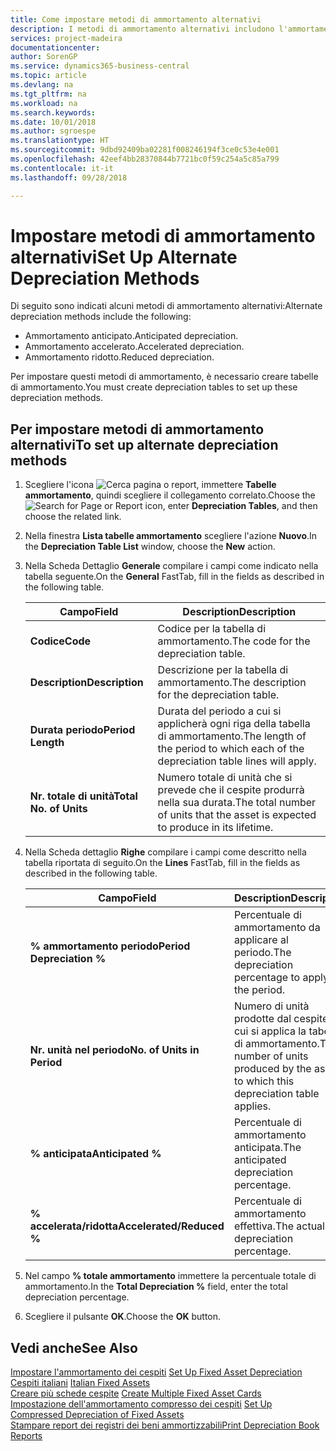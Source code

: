 ```yaml
---
title: Come impostare metodi di ammortamento alternativi
description: I metodi di ammortamento alternativi includono l'ammortamento anticipato, accelerato e ridotto.
services: project-madeira
documentationcenter: 
author: SorenGP
ms.service: dynamics365-business-central
ms.topic: article
ms.devlang: na
ms.tgt_pltfrm: na
ms.workload: na
ms.search.keywords: 
ms.date: 10/01/2018
ms.author: sgroespe
ms.translationtype: HT
ms.sourcegitcommit: 9dbd92409ba02281f008246194f3ce0c53e4e001
ms.openlocfilehash: 42eef4bb28370844b7721bc0f59c254a5c85a799
ms.contentlocale: it-it
ms.lasthandoff: 09/28/2018

---
```

# <a name="set-up-alternate-depreciation-methods"></a><span data-ttu-id="1edee-103">Impostare metodi di ammortamento alternativi</span><span class="sxs-lookup"><span data-stu-id="1edee-103">Set Up Alternate Depreciation Methods</span></span>
<span data-ttu-id="1edee-104">Di seguito sono indicati alcuni metodi di ammortamento alternativi:</span><span class="sxs-lookup"><span data-stu-id="1edee-104">Alternate depreciation methods include the following:</span></span>  

- <span data-ttu-id="1edee-105">Ammortamento anticipato.</span><span class="sxs-lookup"><span data-stu-id="1edee-105">Anticipated depreciation.</span></span>  
- <span data-ttu-id="1edee-106">Ammortamento accelerato.</span><span class="sxs-lookup"><span data-stu-id="1edee-106">Accelerated depreciation.</span></span>  
- <span data-ttu-id="1edee-107">Ammortamento ridotto.</span><span class="sxs-lookup"><span data-stu-id="1edee-107">Reduced depreciation.</span></span>  

<span data-ttu-id="1edee-108">Per impostare questi metodi di ammortamento, è necessario creare tabelle di ammortamento.</span><span class="sxs-lookup"><span data-stu-id="1edee-108">You must create depreciation tables to set up these depreciation methods.</span></span>  

## <a name="to-set-up-alternate-depreciation-methods"></a><span data-ttu-id="1edee-109">Per impostare metodi di ammortamento alternativi</span><span class="sxs-lookup"><span data-stu-id="1edee-109">To set up alternate depreciation methods</span></span>  

1.  <span data-ttu-id="1edee-110">Scegliere l'icona ![Cerca pagina o report](../../media/ui-search/search_small.png "icona Cerca pagina o report"), immettere **Tabelle ammortamento**, quindi scegliere il collegamento correlato.</span><span class="sxs-lookup"><span data-stu-id="1edee-110">Choose the ![Search for Page or Report](../../media/ui-search/search_small.png "Search for Page or Report icon") icon, enter **Depreciation Tables**, and then choose the related link.</span></span>  
2.  <span data-ttu-id="1edee-111">Nella finestra **Lista tabelle ammortamento** scegliere l'azione **Nuovo**.</span><span class="sxs-lookup"><span data-stu-id="1edee-111">In the **Depreciation Table List** window, choose the **New** action.</span></span>  
3.  <span data-ttu-id="1edee-112">Nella Scheda Dettaglio **Generale** compilare i campi come indicato nella tabella seguente.</span><span class="sxs-lookup"><span data-stu-id="1edee-112">On the **General** FastTab, fill in the fields as described in the following table.</span></span>  

    |<span data-ttu-id="1edee-113">Campo</span><span class="sxs-lookup"><span data-stu-id="1edee-113">Field</span></span>|<span data-ttu-id="1edee-114">Description</span><span class="sxs-lookup"><span data-stu-id="1edee-114">Description</span></span>|  
    |---------------------------------|---------------------------------------|  
    |<span data-ttu-id="1edee-115">**Codice**</span><span class="sxs-lookup"><span data-stu-id="1edee-115">**Code**</span></span>|<span data-ttu-id="1edee-116">Codice per la tabella di ammortamento.</span><span class="sxs-lookup"><span data-stu-id="1edee-116">The code for the depreciation table.</span></span>|  
    |<span data-ttu-id="1edee-117">**Description**</span><span class="sxs-lookup"><span data-stu-id="1edee-117">**Description**</span></span>|<span data-ttu-id="1edee-118">Descrizione per la tabella di ammortamento.</span><span class="sxs-lookup"><span data-stu-id="1edee-118">The description for the depreciation table.</span></span>|  
    |<span data-ttu-id="1edee-119">**Durata periodo**</span><span class="sxs-lookup"><span data-stu-id="1edee-119">**Period Length**</span></span>|<span data-ttu-id="1edee-120">Durata del periodo a cui si applicherà ogni riga della tabella di ammortamento.</span><span class="sxs-lookup"><span data-stu-id="1edee-120">The length of the period to which each of the depreciation table lines will apply.</span></span>|  
    |<span data-ttu-id="1edee-121">**Nr. totale di unità**</span><span class="sxs-lookup"><span data-stu-id="1edee-121">**Total No. of Units**</span></span>|<span data-ttu-id="1edee-122">Numero totale di unità che si prevede che il cespite produrrà nella sua durata.</span><span class="sxs-lookup"><span data-stu-id="1edee-122">The total number of units that the asset is expected to produce in its lifetime.</span></span>|  

4.  <span data-ttu-id="1edee-123">Nella Scheda dettaglio **Righe** compilare i campi come descritto nella tabella riportata di seguito.</span><span class="sxs-lookup"><span data-stu-id="1edee-123">On the **Lines** FastTab, fill in the fields as described in the following table.</span></span>  

    |<span data-ttu-id="1edee-124">Campo</span><span class="sxs-lookup"><span data-stu-id="1edee-124">Field</span></span>|<span data-ttu-id="1edee-125">Description</span><span class="sxs-lookup"><span data-stu-id="1edee-125">Description</span></span>|  
    |---------------------------------|---------------------------------------|  
    |<span data-ttu-id="1edee-126">**% ammortamento periodo**</span><span class="sxs-lookup"><span data-stu-id="1edee-126">**Period Depreciation %**</span></span>|<span data-ttu-id="1edee-127">Percentuale di ammortamento da applicare al periodo.</span><span class="sxs-lookup"><span data-stu-id="1edee-127">The depreciation percentage to apply to the period.</span></span>|  
    |<span data-ttu-id="1edee-128">**Nr. unità nel periodo**</span><span class="sxs-lookup"><span data-stu-id="1edee-128">**No. of Units in Period**</span></span>|<span data-ttu-id="1edee-129">Numero di unità prodotte dal cespite a cui si applica la tabella di ammortamento.</span><span class="sxs-lookup"><span data-stu-id="1edee-129">The number of units produced by the asset to which this depreciation table applies.</span></span>|  
    |<span data-ttu-id="1edee-130">**% anticipata**</span><span class="sxs-lookup"><span data-stu-id="1edee-130">**Anticipated %**</span></span>|<span data-ttu-id="1edee-131">Percentuale di ammortamento anticipata.</span><span class="sxs-lookup"><span data-stu-id="1edee-131">The anticipated depreciation percentage.</span></span>|  
    |<span data-ttu-id="1edee-132">**% accelerata/ridotta**</span><span class="sxs-lookup"><span data-stu-id="1edee-132">**Accelerated/Reduced %**</span></span>|<span data-ttu-id="1edee-133">Percentuale di ammortamento effettiva.</span><span class="sxs-lookup"><span data-stu-id="1edee-133">The actual depreciation percentage.</span></span>|  

5.  <span data-ttu-id="1edee-134">Nel campo **% totale ammortamento** immettere la percentuale totale di ammortamento.</span><span class="sxs-lookup"><span data-stu-id="1edee-134">In the **Total Depreciation %** field, enter the total depreciation percentage.</span></span>  
6.  <span data-ttu-id="1edee-135">Scegliere il pulsante **OK**.</span><span class="sxs-lookup"><span data-stu-id="1edee-135">Choose the **OK** button.</span></span>  

## <a name="see-also"></a><span data-ttu-id="1edee-136">Vedi anche</span><span class="sxs-lookup"><span data-stu-id="1edee-136">See Also</span></span>  
 <span data-ttu-id="1edee-137">[Impostare l'ammortamento dei cespiti](../../fa-how-setup-depreciation.md) </span><span class="sxs-lookup"><span data-stu-id="1edee-137">[Set Up Fixed Asset Depreciation](../../fa-how-setup-depreciation.md) </span></span>  
 <span data-ttu-id="1edee-138">[Cespiti italiani](italian-fixed-assets.md) </span><span class="sxs-lookup"><span data-stu-id="1edee-138">[Italian Fixed Assets](italian-fixed-assets.md) </span></span>  
 <span data-ttu-id="1edee-139">[Creare più schede cespite](how-to-create-multiple-fixed-asset-cards.md) </span><span class="sxs-lookup"><span data-stu-id="1edee-139">[Create Multiple Fixed Asset Cards](how-to-create-multiple-fixed-asset-cards.md) </span></span>  
 <span data-ttu-id="1edee-140">[Impostazione dell'ammortamento compresso dei cespiti](how-to-set-up-compressed-depreciation-of-fixed-assets.md) </span><span class="sxs-lookup"><span data-stu-id="1edee-140">[Set Up Compressed Depreciation of Fixed Assets](how-to-set-up-compressed-depreciation-of-fixed-assets.md) </span></span>  
 [<span data-ttu-id="1edee-141">Stampare report dei registri dei beni ammortizzabili</span><span class="sxs-lookup"><span data-stu-id="1edee-141">Print Depreciation Book Reports</span></span>](how-to-print-depreciation-book-reports.md)

